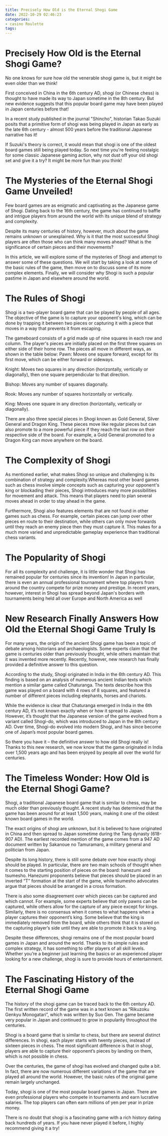 ```yaml
---
title: Precisely How Old is the Eternal Shogi Game 
date: 2022-10-29 02:46:23
categories:
- casino Roulette
tags:
---
```



#  Precisely How Old is the Eternal Shogi Game? 

No one knows for sure how old the venerable shogi game is, but it might be even older than we think! 

First conceived in China in the 6th century AD, shogi (or Chinese chess) is thought to have made its way to Japan sometime in the 8th century. But new evidence suggests that this popular board game may have been played in Japan centuries before that! 

In a recent study published in the journal "Shincho", historian Takao Suzuki posits that a primitive form of shogi was being played in Japan as early as the late 6th century - almost 500 years before the traditional Japanese narrative has it! 

If Suzuki's theory is correct, it would mean that shogi is one of the oldest board games still being played today. So next time you're feeling nostalgic for some classic Japanese gaming action, why not dust off your old shogi set and give it a try? It might be more fun than you think!

#  The Mysteries of the Eternal Shogi Game Unveiled! 

Few board games are as enigmatic and captivating as the Japanese game of Shogi. Dating back to the 16th century, the game has continued to baffle and intrigue players from around the world with its unique blend of strategy and complexity.

Despite its many centuries of history, however, much about the game remains unknown or unexplained. Why is it that the most successful Shogi players are often those who can think many moves ahead? What is the significance of certain pieces and their movements?

In this article, we will explore some of the mysteries of Shogi and attempt to answer some of these questions. We will start by taking a look at some of the basic rules of the game, then move on to discuss some of its more complex elements. Finally, we will consider why Shogi is such a popular pastime in Japan and elsewhere around the world.

# The Rules of Shogi 

Shogi is a two-player board game that can be played by people of all ages. The objective of the game is to capture your opponent's king, which can be done by trapping it between two pieces or capturing it with a piece that moves in a way that prevents it from escaping.

The gameboard consists of a grid made up of nine squares in each row and column. The player's pieces are initially placed on the first three squares on either side of their home row. The pieces all move in different ways, as shown in the table below: 
Pawn: Moves one square forward, except for its first move, which can be either forward or sideways. 

Knight: Moves two squares in any direction (horizontally, vertically or diagonally), then one square perpendicular to that direction. 

Bishop: Moves any number of squares diagonally. 

Rook: Moves any number of squares horizontally or vertically. 

King: Moves one square in any direction (horizontally, vertically or diagonally). 


There are also three special pieces in Shogi known as Gold General, Silver General and Dragon King. These pieces move like regular pieces but can also promote to a more powerful piece if they reach the last row on their respective side of the board. For example, a Gold General promoted to a Dragon King can move anywhere on the board. 

# The Complexity of Shogi 

As mentioned earlier, what makes Shogi so unique and challenging is its combination of strategy and complexity.Whereas most other board games such as chess involve simple concepts such as capturing your opponent's king or blockading their pieces, Shogi introduces many more possibilities for movement and attack. This means that players need to plan several moves ahead in order to stay ahead in the game.

Furthermore, Shogi also features elements that are not found in other games such as chess. For example, certain pieces can jump over other pieces en route to their destination, while others can only move forwards until they reach an enemy piece then they must capture it. This makes for a much more varied and unpredictable gameplay experience than traditional chess variants.

# The Popularity of Shogi 

For all its complexity and challenge, it is little wonder that Shogi has remained popular for centuries since its invention! In Japan in particular, there is even an annual professional tournament where top players from around the country compete for prize money and prestige. In recent years, however, interest in Shogi has spread beyond Japan's borders with tournaments being held all over Europe and North America as well

#  New Research Finally Answers How Old the Eternal Shogi Game Truly Is 

For many years, the origin of the ancient Shogi game has been a topic of debate among historians and archaeologists. Some experts claim that the game is centuries older than previously thought, while others maintain that it was invented more recently. Recently, however, new research has finally provided a definitive answer to this question. 

According to the study, Shogi originated in India in the 6th century AD. This finding is based on an analysis of numerous ancient Indian texts which mention a similar game called Chaturanga. The texts describe how this game was played on a board with 4 rows of 8 squares, and featured a number of different pieces including elephants, horses and chariots. 

While the evidence is clear that Chaturanga emerged in India in the 6th century AD, it’s not known exactly when or how it spread to Japan. However, it’s thought that the Japanese version of the game evolved from a variant called Shogi-do, which was introduced to Japan in the 8th century AD. Over time, Shogi-do evolved into modern Shogi, and has since become one of Japan’s most popular board games. 

So there you have it – the definitive answer to how old Shogi really is! Thanks to this new research, we now know that the game originated in India over 1,500 years ago and has been enjoyed by people all over the world for centuries.

#  The Timeless Wonder: How Old is the Eternal Shogi Game? 

Shogi, a traditional Japanese board game that is similar to chess, may be much older than previously thought. A recent study has determined that the game has been around for at least 1,500 years, making it one of the oldest known board games in the world.

The exact origins of shogi are unknown, but it is believed to have originated in China and then spread to Japan sometime during the Tang dynasty (618-907 AD). The earliest recorded mention of the game comes from a 947 AD document written by Sakanoue no Tamuramaro, a military general and politician from Japan.

Despite its long history, there is still some debate over how exactly shogi should be played. In particular, there are two main schools of thought when it comes to the starting position of pieces on the board: hanezumi and tsumesho. Hanezumi proponents believe that pieces should be placed in an inverted “T” formation at the start of the game, while tsumesho advocates argue that pieces should be arranged in a cross formation.

There is also some disagreement over which pieces can be captured and which cannot. For example, some experts believe that only pawns can be captured, while others allow for the capture of any piece except for kings. Similarly, there is no consensus when it comes to what happens when a player captures their opponent’s king. Some believe that the king is immediately removed from the board, while others think that it is stored on the capturing player’s side until they are able to promote it back to a king.

Despite these differences, shogi remains one of the most popular board games in Japan and around the world. Thanks to its simple rules and complex strategy, it has something to offer players of all skill levels. Whether you’re a beginner just learning the basics or an experienced player looking for a new challenge, shogi is sure to provide hours of entertainment.

#  The Fascinating History of the Eternal Shogi Game

The history of the shogi game can be traced back to the 6th century AD. The first written record of the game was in a text known as “Rikuzoku Genkyu Monogatari”, which was written by Suo Gen. The game became very popular in Japan and continued to grow in popularity throughout the centuries.

Shogi is a board game that is similar to chess, but there are several distinct differences. In shogi, each player starts with twenty pieces, instead of sixteen pieces in chess. The most significant difference is that in shogi, players are able to capture their opponent’s pieces by landing on them, which is not possible in chess.

Over the centuries, the game of shogi has evolved and changed quite a bit. In fact, there are now numerous different variations of the game that are played all around the world. However, the basic rules of the original game remain largely unchanged.

Today, shogi is one of the most popular board games in Japan. There are even professional players who compete in tournaments and earn lucrative salaries. The top players can often earn millions of yen per year in prize money.

There is no doubt that shogi is a fascinating game with a rich history dating back hundreds of years. If you have never played it before, I highly recommend giving it a try!